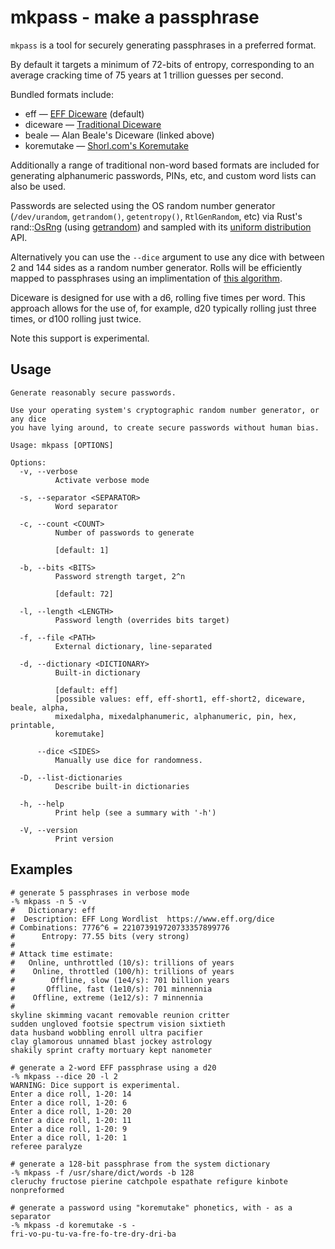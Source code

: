 # mkpass - make a passphrase

`mkpass` is a tool for securely generating passphrases in a preferred format.

By default it targets a minimum of 72-bits of entropy, corresponding to an
average cracking time of 75 years at 1 trillion guesses per second.

Bundled formats include:

* eff — [EFF Diceware][eff] (default)
* diceware — [Traditional Diceware][dice]
* beale — Alan Beale's Diceware (linked above)
* koremutake — [Shorl.com's Koremutake][kore]

Additionally a range of traditional non-word based formats are included for
generating alphanumeric passwords, PINs, etc, and custom word lists can also be
used.

Passwords are selected using the OS random number generator (`/dev/urandom`,
`getrandom()`, `getentropy()`, `RtlGenRandom`, etc) via Rust's
rand::[OsRng] (using [getrandom]) and sampled with its
[uniform distribution][uniform] API.

Alternatively you can use the `--dice` argument to use any dice with between 2
and 144 sides as a random number generator.  Rolls will be efficiently mapped to
passphrases using an implimentation of [this algorithm][Uniform Random Integers].

Diceware is designed for use with a d6, rolling five times per word.  This approach
allows for the use of, for example, d20 typically rolling just three times, or d100
rolling just twice.

Note this support is experimental.

## Usage

```
Generate reasonably secure passwords.

Use your operating system's cryptographic random number generator, or any dice
you have lying around, to create secure passwords without human bias.

Usage: mkpass [OPTIONS]

Options:
  -v, --verbose
          Activate verbose mode

  -s, --separator <SEPARATOR>
          Word separator

  -c, --count <COUNT>
          Number of passwords to generate

          [default: 1]

  -b, --bits <BITS>
          Password strength target, 2^n

          [default: 72]

  -l, --length <LENGTH>
          Password length (overrides bits target)

  -f, --file <PATH>
          External dictionary, line-separated

  -d, --dictionary <DICTIONARY>
          Built-in dictionary

          [default: eff]
          [possible values: eff, eff-short1, eff-short2, diceware, beale, alpha,
          mixedalpha, mixedalphanumeric, alphanumeric, pin, hex, printable,
          koremutake]

      --dice <SIDES>
          Manually use dice for randomness.

  -D, --list-dictionaries
          Describe built-in dictionaries

  -h, --help
          Print help (see a summary with '-h')

  -V, --version
          Print version
```

## Examples

```
# generate 5 passphrases in verbose mode
-% mkpass -n 5 -v
#   Dictionary: eff
#  Description: EFF Long Wordlist  https://www.eff.org/dice
# Combinations: 7776^6 = 221073919720733357899776
#      Entropy: 77.55 bits (very strong)
#
# Attack time estimate:
#   Online, unthrottled (10/s): trillions of years
#    Online, throttled (100/h): trillions of years
#        Offline, slow (1e4/s): 701 billion years
#       Offline, fast (1e10/s): 701 minnennia
#    Offline, extreme (1e12/s): 7 minnennia
#
skyline skimming vacant removable reunion critter
sudden ungloved footsie spectrum vision sixtieth
data husband wobbling enroll ultra pacifier
clay glamorous unnamed blast jockey astrology
shakily sprint crafty mortuary kept nanometer
```

```
# generate a 2-word EFF passphrase using a d20
-% mkpass --dice 20 -l 2
WARNING: Dice support is experimental.
Enter a dice roll, 1-20: 14
Enter a dice roll, 1-20: 6
Enter a dice roll, 1-20: 20
Enter a dice roll, 1-20: 11
Enter a dice roll, 1-20: 9
Enter a dice roll, 1-20: 1
referee paralyze
```

```
# generate a 128-bit passphrase from the system dictionary
-% mkpass -f /usr/share/dict/words -b 128
cleruchy fructose pierine catchpole espathate refigure kinbote nonpreformed
```

```
# generate a password using "koremutake" phonetics, with - as a separator
-% mkpass -d koremutake -s -
fri-vo-pu-tu-va-fre-fo-tre-dry-dri-ba
```

[eff]: https://www.eff.org/dice
[dice]: http://world.std.com/~reinhold/diceware.html
[kore]: http://shorl.com/koremutake.php
[OsRng]: https://docs.rs/rand/0.7.0/rand/rngs/struct.OsRng.html
[uniform]: https://docs.rs/rand/0.7.0/rand/distributions/struct.Uniform.html
[getrandom]: https://crates.io/crates/getrandom
[Uniform Random Integers]: https://peteroupc.github.io/randomfunc.html#RNDINT_Random_Integers_in_0_N